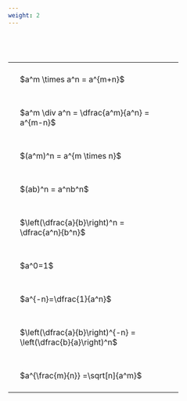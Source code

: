 ```yaml
---
weight: 2
---
```


#  
<br>
<style type="text/css">
#T_4e21b th.col_heading {
  text-align: left;
  font-size: 1em;
}
#T_4e21b td {
  text-align: left;
  font-size: 1em;
  padding: 1.5em;
}
#T_4e21b_row0_col0, #T_4e21b_row1_col0, #T_4e21b_row2_col0, #T_4e21b_row3_col0, #T_4e21b_row4_col0, #T_4e21b_row5_col0, #T_4e21b_row6_col0, #T_4e21b_row7_col0, #T_4e21b_row8_col0 {
  width: 300px;
  white-space: pre-wrap;
}
</style>
<table id="T_4e21b">
  <thead>
  </thead>
  <tbody>
    <tr>
      <td id="T_4e21b_row0_col0" class="data row0 col0" >$a^m \times a^n = a^{m+n}$</td>
    </tr>
    <tr>
      <td id="T_4e21b_row1_col0" class="data row1 col0" >$a^m \div a^n = \dfrac{a^m}{a^n} = a^{m-n}$</td>
    </tr>
    <tr>
      <td id="T_4e21b_row2_col0" class="data row2 col0" >$(a^m)^n = a^{m \times n}$</td>
    </tr>
    <tr>
      <td id="T_4e21b_row3_col0" class="data row3 col0" >$(ab)^n = a^nb^n$</td>
    </tr>
    <tr>
      <td id="T_4e21b_row4_col0" class="data row4 col0" >$\left(\dfrac{a}{b}\right)^n = \dfrac{a^n}{b^n}$</td>
    </tr>
    <tr>
      <td id="T_4e21b_row5_col0" class="data row5 col0" >$a^0=1$</td>
    </tr>
    <tr>
      <td id="T_4e21b_row6_col0" class="data row6 col0" >$a^{-n}=\dfrac{1}{a^n}$</td>
    </tr>
    <tr>
      <td id="T_4e21b_row7_col0" class="data row7 col0" >$\left(\dfrac{a}{b}\right)^{-n} = \left(\dfrac{b}{a}\right)^n$</td>
    </tr>
    <tr>
      <td id="T_4e21b_row8_col0" class="data row8 col0" >$a^{\frac{m}{n}} =\sqrt[n]{a^m}$</td>
    </tr>
  </tbody>
</table>
